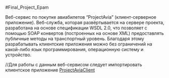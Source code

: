 #Final_Project_Epam


Веб-сервис по покупке авиабилетов “ProjectAvia” (клиент-серверное приложение). Веб-служба, которая развёртывается на сервере проекта, разработана на основе спецификации WSDL 2.0, что позволяет с помощью SOAP конвертов (построенных на основе XML) предоставлять публичные методы на транспортный уровень. Благодаря этому разрабатывать клиентские приложения можно без ограничений на какой-либо язык программирования, операционную систему и устройство.

//Для работы с данным веб-сервисом следует импортировать клиентское приложение [ProjectAviaClient](https://github.com/okeyGoogle/ProjectAviaClient)
